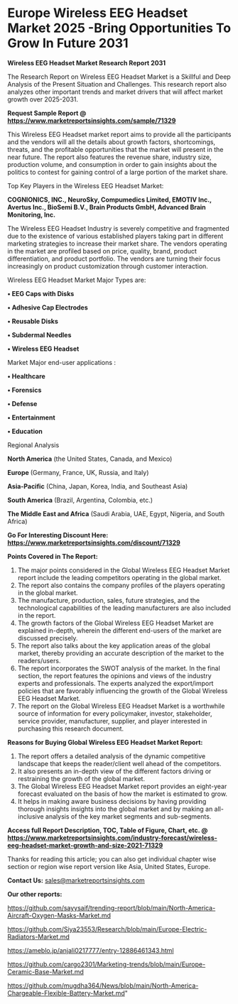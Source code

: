  # Europe Wireless EEG Headset Market 2025 -Bring Opportunities To Grow In Future 2031

<strong>Wireless EEG Headset Market Research Report 2031</strong>

The Research Report on Wireless EEG Headset Market is a Skillful and Deep Analysis of the Present Situation and Challenges. This research report also analyzes other important trends and market drivers that will affect market growth over 2025-2031.

<strong>Request Sample Report @ <a href=https://www.marketreportsinsights.com/sample/71329>https://www.marketreportsinsights.com/sample/71329</a></strong>

This Wireless EEG Headset market report aims to provide all the participants and the vendors will all the details about growth factors, shortcomings, threats, and the profitable opportunities that the market will present in the near future. The report also features the revenue share, industry size, production volume, and consumption in order to gain insights about the politics to contest for gaining control of a large portion of the market share.

Top Key Players in the Wireless EEG Headset Market:

<strong>COGNIONICS, INC., NeuroSky, Compumedics Limited, EMOTIV Inc., Avertus Inc., BioSemi B.V., Brain Products GmbH, Advanced Brain Monitoring, Inc.</strong>

The Wireless EEG Headset Industry is severely competitive and fragmented due to the existence of various established players taking part in different marketing strategies to increase their market share. The vendors operating in the market are profiled based on price, quality, brand, product differentiation, and product portfolio. The vendors are turning their focus increasingly on product customization through customer interaction.

Wireless EEG Headset Market Major Types are:

<strong>• EEG Caps with Disks

• Adhesive Cap Electrodes

• Reusable Disks

• Subdermal Needles

• Wireless EEG Headset</strong>

Market Major end-user applications :

<strong>• Healthcare

• Forensics

• Defense

• Entertainment

• Education</strong>

Regional Analysis

</u><strong><b>North America</b></strong> (the United States, Canada, and Mexico)

<strong><b>Europe </b></strong>(Germany, France, UK, Russia, and Italy)

<strong><b>Asia-Pacific</b></strong> (China, Japan, Korea, India, and Southeast Asia)

<strong><b>South America</b></strong> (Brazil, Argentina, Colombia, etc.)

<strong><b>The Middle East and Africa</b></strong> (Saudi Arabia, UAE, Egypt, Nigeria, and South Africa)

<strong>Go For Interesting Discount Here: <a href=https://www.marketreportsinsights.com/discount/71329>https://www.marketreportsinsights.com/discount/71329</a></strong>

<strong>Points Covered in The Report:</strong>
<ol>
  <li>The major points considered in the Global Wireless EEG Headset Market report include the leading competitors operating in the global market.</li>
  <li>The report also contains the company profiles of the players operating in the global market.</li>
  <li>The manufacture, production, sales, future strategies, and the technological capabilities of the leading manufacturers are also included in the report.</li>
  <li>The growth factors of the Global Wireless EEG Headset Market are explained in-depth, wherein the different end-users of the market are discussed precisely.</li>
  <li>The report also talks about the key application areas of the global market, thereby providing an accurate description of the market to the readers/users.</li>
  <li>The report incorporates the SWOT analysis of the market. In the final section, the report features the opinions and views of the industry experts and professionals. The experts analyzed the export/import policies that are favorably influencing the growth of the Global Wireless EEG Headset Market.</li>
  <li>The report on the Global Wireless EEG Headset Market is a worthwhile source of information for every policymaker, investor, stakeholder, service provider, manufacturer, supplier, and player interested in purchasing this research document.</li>
</ol>
<strong>Reasons for Buying Global Wireless EEG Headset Market Report:</strong>

<ol>
  <li>The report offers a detailed analysis of the dynamic competitive landscape that keeps the reader/client well ahead of the competitors.</li>
  <li>It also presents an in-depth view of the different factors driving or restraining the growth of the global market.</li>
  <li>The Global Wireless EEG Headset Market report provides an eight-year forecast evaluated on the basis of how the market is estimated to grow.</li>
  <li>It helps in making aware business decisions by having providing thorough insights insights into the global market and by making an all-inclusive analysis of the key market segments and sub-segments.</li>
</ol>
<strong>Access full Report Description, TOC, Table of Figure, Chart, etc. @ <a href=https://www.marketreportsinsights.com/industry-forecast/wireless-eeg-headset-market-growth-and-size-2021-71329>https://www.marketreportsinsights.com/industry-forecast/wireless-eeg-headset-market-growth-and-size-2021-71329</a></strong>


Thanks for reading this article; you can also get individual chapter wise section or region wise report version like Asia, United States, Europe.

<strong>Contact Us:</strong>
sales@marketreportsinsights.com

<strong>Our other reports:</strong>

<a href=https://github.com/sayysaif/trending-report/blob/main/North-America-Aircraft-Oxygen-Masks-Market.md>https://github.com/sayysaif/trending-report/blob/main/North-America-Aircraft-Oxygen-Masks-Market.md</a>

<a href=https://github.com/Siya23553/Research/blob/main/Europe-Electric-Radiators-Market.md>https://github.com/Siya23553/Research/blob/main/Europe-Electric-Radiators-Market.md</a>

<a href=https://ameblo.jp/anjali0217777/entry-12886461343.html>https://ameblo.jp/anjali0217777/entry-12886461343.html</a>

<a href=https://github.com/cargo2301/Marketing-trends/blob/main/Europe-Ceramic-Base-Market.md>https://github.com/cargo2301/Marketing-trends/blob/main/Europe-Ceramic-Base-Market.md</a>

<a href=https://github.com/mugdha364/News/blob/main/North-America-Chargeable-Flexible-Battery-Market.md>https://github.com/mugdha364/News/blob/main/North-America-Chargeable-Flexible-Battery-Market.md</a>"
